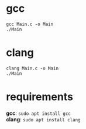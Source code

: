 # gcc
`gcc Main.c -o Main`  
`./Main`  

# clang
`clang Main.c -o Main`  
`./Main`  

# requirements
**gcc**: `sudo apt install gcc`  
**clang**: `sudo apt install clang`  
